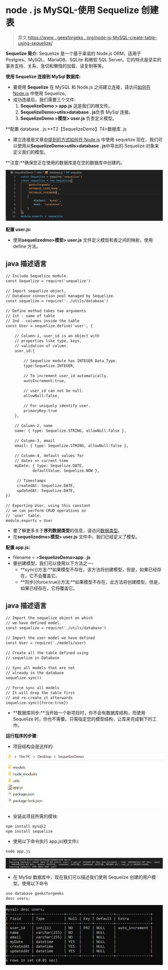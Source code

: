 # node . js MySQL-使用 Sequelize 创建表

> 原文:[https://www . geesforgeks . org/node-js-MySQL-create-table-using-sequelize/](https://www.geeksforgeeks.org/node-js-mysql-create-table-using-sequelize/)

**Sequelize 简介:** Sequelize 是一个基于承诺的 Node.js ORM，适用于 Postgres、MySQL、MariaDB、SQLite 和微软 SQL Server。它的特点是坚实的事务支持、关系、急切和懒惰的加载、读复制等等。

**使用 Sequelize 连接到 MySql 数据库:**

*   要使用 **Sequelize** 在 MySQL 和 Node.js 之间建立连接，请访问[如何在 Node.js](https://www.geeksforgeeks.org/how-to-use-sequelize-in-node-js/) 中使用 Sequelize。
*   成功连接后，我们需要三个文件:
    1.  **SequelizeDemo > app.js** 这是我们的根文件。
    2.  **SequelizeDemo>utils>database . js**负责 MySql 连接。
    3.  **SequelizeDemo >模型> user.js** 负责定义模型。

**配置 database . js:**T2【SequelizeDemo】T4>数据库. js

*   建立连接是文章[中提到的方式如何在 Node.js](https://www.geeksforgeeks.org/how-to-use-sequelize-in-node-js/) 中使用 sequelize 现在，我们可以使用从**SequelizeDemo>utils>database . js**中导出的 Sequelize 对象来定义我们的模型。

**注意:**确保您正在使用的数据库是在您的数据库中创建的。

![database.js file will look like this.](img/4ee018cedbaaded640f383790b2cbfae.png)

**配置 user.js:**

*   使用**sequelizedmo>模型> user.js** 文件定义模型和表之间的映射，使用 define 方法。

## java 描述语言

```
// Include Sequelize module.
const Sequelize = require('sequelize')

// Import sequelize object, 
// Database connection pool managed by Sequelize.
const sequelize = require('../utils/database')

// Define method takes two arguments
// 1st - name of table
// 2nd - columns inside the table
const User = sequelize.define('user', {

    // Column-1, user_id is an object with 
    // properties like type, keys, 
    // validation of column.
    user_id:{

        // Sequelize module has INTEGER Data_Type.
        type:Sequelize.INTEGER,

        // To increment user_id automatically.
        autoIncrement:true,

        // user_id can not be null.
        allowNull:false,

        // For uniquely identify user.
        primaryKey:true
    },

    // Column-2, name
    name: { type: Sequelize.STRING, allowNull:false },

    // Column-3, email
    email: { type: Sequelize.STRING, allowNull:false },

    // Column-4, default values for
    // dates => current time
    myDate: { type: Sequelize.DATE, 
            defaultValue: Sequelize.NOW },

     // Timestamps
     createdAt: Sequelize.DATE,
     updatedAt: Sequelize.DATE,
})

// Exporting User, using this constant
// we can perform CRUD operations on
// 'user' table.
module.exports = User
```

*   要了解更多关于**序列数据类型**的信息，请访问[数据类型](https://sequelize.org/v5/manual/data-types.html)。
*   在**sequelizedmo>模型> user.js** 文件中，我们已经定义了模型。

**配置 app.js:**

*   filename = >**SequelizeDemo>app . js**
*   要创建模型，我们可以使用以下方法之一-
    *   **sync()方法:**如果模型不存在，该方法将创建模型，但是，如果已经存在，它不会覆盖它。
    *   **同步({force:true})方法:**如果模型不存在，此方法将创建模型，但是，如果已经存在，它将覆盖它。

## java 描述语言

```
// Import the sequelize object on which 
// we have defined model. 
const sequelize = require('./utils/database') 

// Import the user model we have defined 
const User = require('./models/user) 

// Create all the table defined using  
// sequelize in Database 

// Sync all models that are not 
// already in the database 
sequelize.sync()  

// Force sync all models 
// It will drop the table first  
// and re-create it afterwards 
sequelize.sync({force:true})
```

*   **数据库同步:**当开始一个新项目时，你不会有数据库结构，而使用 Sequelize 时，你也不需要。只需指定您的模型结构，让库来完成剩下的工作。

**运行程序的步骤:**

*   项目结构会是这样的:

![Project Structure](img/d4fffba0fcf3e5724860874986a362db.png)

*   安装此项目所需的模块:

```
npm install mysql2
npm install sequelize
```

*   使用以下命令执行 app.js(根文件):

```
node app.js
```

![Output](img/68dc29c31054957b7398cff9fe7b9b7a.png)

*   在 MySql 数据库中，现在我们可以描述我们使用 Sequelize 创建的用户模型。使用以下命令

```
use database geeksforgeeks
desc users;
```

![db](img/c2b29dde48e561a2b04f0ecd45519740.png)